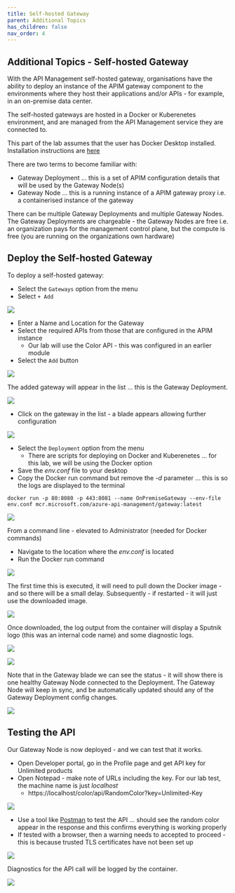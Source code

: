 ```yaml
---
title: Self-hosted Gateway
parent: Additional Topics
has_children: false
nav_order: 4
---
```


## Additional Topics - Self-hosted Gateway

With the API Management self-hosted gateway, organisations have the ability to deploy an instance of the APIM gateway component to the environments where they host their applications and/or APIs - for example, in an on-premise data center.

The self-hosted gateways are hosted in a Docker or Kuberenetes environment, and are managed from the API Management service they are connected to.

This part of the lab assumes that the user has Docker Desktop installed.  Installation instructions are [here](https://docs.docker.com/docker-for-windows/install/)

There are two terms to become familiar with:

- Gateway Deployment ... this is a set of APIM configuration details that will be used by the Gateway Node(s)
- Gateway Node ... this is a running instance of a APIM gateway proxy i.e. a containerised instance of the gateway

There can be multiple Gateway Deployments and multiple Gateway Nodes.  The Gateway Deployments are chargeable - the Gateway Nodes are free i.e. an organization pays for the management control plane, but the compute is free (you are running on the organizations own hardware)


## Deploy the Self-hosted Gateway

To deploy a self-hosted gateway:

- Select the `Gateways` option from the menu
- Select `+ Add`


![](../../assets/images/APIMGWDeploy1.png)

- Enter a Name and Location for the Gateway
- Select the required APIs from those that are configured in the APIM instance
  - Our lab will use the Color API - this was configured in an earlier module
- Select the `Add` button

![](../../assets/images/APIMGWDeploy2.png)

The added gateway will appear in the list ... this is the Gateway Deployment.


![](../../assets/images/APIMGWDeploy3.png)

- Click on the gateway in the list - a blade appears allowing further configuration

![](../../assets/images/APIMGWDeploy4.png)

- Select the `Deployment` option from the menu
  - There are scripts for deploying on Docker and Kuberenetes ... for this lab, we will be using the Docker option
- Save the *env.conf* file to your desktop
- Copy the Docker run command but remove the *-d* parameter ... this is so the logs are displayed to the terminal

```text
docker run -p 80:8080 -p 443:8081 --name OnPremiseGateway --env-file env.conf mcr.microsoft.com/azure-api-management/gateway:latest
```

![](../../assets/images/APIMGWDeploy5.png)

From a command line - elevated to Administrator (needed for Docker commands)

- Navigate to the location where the *env.conf* is located
- Run the Docker run command

![](../../assets/images/APIGWMDeploy6.png)

The first time this is executed, it will need to pull down the Docker image - and so there will be a small delay.  Subsequently - if restarted - it will just use the downloaded image.

![](../../assets/images/APIMGWDeploy7.png)

Once downloaded, the log output from the container will display a Sputnik logo (this was an internal code name) and some diagnostic logs.

![](../../assets/images/APIMGWDeploy8.png)


![](../../assets/images/APIMGWDeploy9.png)

Note that in the Gateway blade we can see the status - it will show there is one healthy Gateway Node connected to the Deployment.   The Gateway Node will keep in sync, and be automatically updated should any of the Gateway Deployment config changes.

![](../../assets/images/APIMGWDeploy10.png)

## Testing the API

Our Gateway Node is now deployed - and we can test that it works.

- Open Developer portal, go in the Profile page and get API key for Unlimited products
- Open Notepad - make note of URLs including the key.  For our lab test, the machine name is just *localhost*
  - https://localhost/color/api/RandomColor?key=Unlimited-Key

![](../../assets/images/APIMGWTest1.png)

- Use a tool like [Postman](https://www.postman.com/) to test the API ... should see the random color appear in the response and this confirms everything is working properly
- If tested with a browser, then a warning needs to accepted to proceed - this is because trusted TLS certificates have not been set up

![](../../assets/images/APIMGWTest2.png)

Diagnostics for the API call will be logged by the container.

![](../../assets/images/APIMGWTest3.png)


